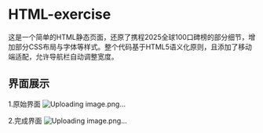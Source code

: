 # HTML-exercise

这是一个简单的HTML静态页面，还原了携程2025全球100口碑榜的部分细节，增加部分CSS布局与字体等样式。整个代码基于HTML5语义化原则，且添加了移动端适配，允许导航栏自动调整宽度。

## 界面展示
1.原始界面
![Uploading image.png…](https://github.com/HaniHe/HTML-exercise/blob/main/figure/originInterface.jpg?raw=true)

2.完成界面
![Uploading image.png…](https://github.com/HaniHe/HTML-exercise/blob/main/figure/public%20praise%20list.png?raw=true)
